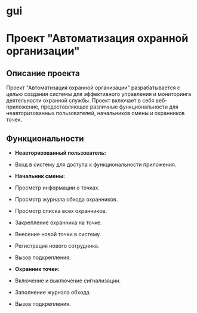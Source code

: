# gui
# Проект "Автоматизация охранной организации"

## Описание проекта

Проект "Автоматизация охранной организации" разрабатывается с целью создания системы для эффективного управления и мониторинга деятельности охранной службы. Проект включает в себя веб-приложение, предоставляющее различные функциональности для неавторизованных пользователей, начальников смены и охранников точек.

## Функциональности

- **Неавторизованный пользователь:**
- Вход в систему для доступа к функциональности приложения.

- **Начальник смены:**
- Просмотр информации о точках.
- Просмотр журнала обхода охранников.
- Просмотр списка всех охранников.
- Закрепление охранника на точке.
- Внесение новой точки в систему.
- Регистрация нового сотрудника.
- Вызов подкрепления.

- **Охранник точки:**
- Включение и выключение сигнализации.
- Заполнение журнала обхода.
- Вызов подкрепления.
